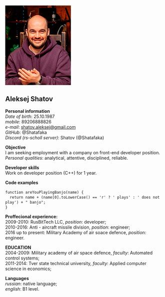 ![My photo.](photo.png  "My photo.")  

## Aleksej Shatov  

**Personal information**    
_Date of birth_: 25.10.1987    
_mobile_: 89206888826  
_e-mail_: shatov.aleksej@gmail.com  
_GitHub_: @Shatafaka  
_Discord (rs-scholl server)_: Shatov (@Shatafaka)  

**Objective**  
I am seeking employment with a company on front-end developer position.  
*Personal qualities*: analytical, attentive, disciplined, reliable.  

**Developer skills**  
Work on developer position (C++) for 1 year.  

**Code examples**  
```
function areYouPlayingBanjo(name) {
  return name + (name[0].toLowerCase() == 'r' ? ' plays' : ' does not play') + " banjo";
}
```

**Proffecional experience:**  
2009-2010: RusBitTech LLC, _position_: developer;  
2010-2016: Anti - aircraft missile division, _position_: engineer;  
2016 up to present: Military Academy of air soace defence, _position_: engineer.    

**EDUCATION**  
2004-2009: Military academy of air space defence, _faculty_: Automated control systems;  
2011-2014: Tver state technical university, _faculty_: Applied computer science in economics;    

**Languages**  
_russian_: native language;  
_english_: B1 level.  